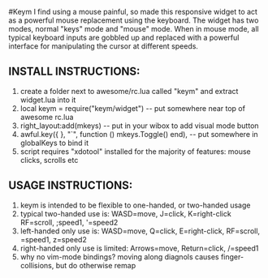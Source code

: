 #Keym
I find using a mouse painful, so made this responsive widget to act as a powerful mouse replacement using the keyboard. The widget has two modes, normal "keys" mode and "mouse" mode. When in mouse mode, all typical keyboard inputs are gobbled up and replaced with a powerful interface for manipulating the cursor at different speeds. 

## INSTALL INSTRUCTIONS:
1. create a folder next to awesome/rc.lua called "keym" and extract widget.lua into it
2. local keym = require("keym/widget")                      -- put somewhere near top of awesome rc.lua
3. right_layout:add(mkeys)                                  -- put in your wibox to add visual mode button
4. awful.key({ }, "`", function () mkeys.Toggle() end),     -- put somewhere in globalKeys to bind it
5. script requires "xdotool" installed for the majority of features: mouse clicks, scrolls etc

## USAGE INSTRUCTIONS:
1. keym is intended to be flexible to one-handed, or two-handed usage
2. typical two-handed use is: WASD=move, J=click, K=right-click RF=scroll, ;speed1, '=speed2
3. left-handed only use is: WASD=move, Q=click, E=right-click, RF=scroll, \=speed1, z=speed2
4. right-handed only use is limited: Arrows=move, Return=click, /=speed1
5. why no vim-mode bindings? moving along diagnols causes finger-collisions, but do otherwise remap
